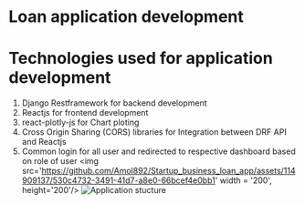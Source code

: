 # Loan application development

# Technologies used for application development
1) Django Restframework for backend development
2) Reactjs for frontend development
3) react-plotly-js for Chart ploting
4) Cross Origin Sharing (CORS) libraries for Integration between DRF API and Reactjs
5) Common login for all user and redirected to respective dashboard based on role of user
<img src='https://github.com/Amol892/Startup_business_loan_app/assets/114909137/530c4732-3491-41d7-a8e0-66bcef4e0bb1' width = '200', height='200'/>
![Application stucture](https://github.com/Amol892/Startup_business_loan_app/assets/114909137/530c4732-3491-41d7-a8e0-66bcef4e0bb1)
